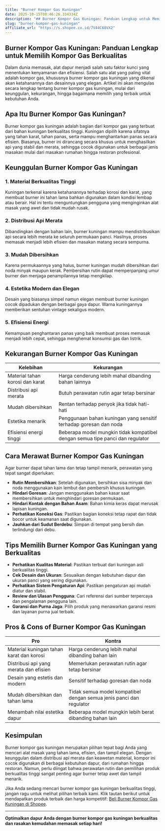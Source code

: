 ```yaml
---
title: "Burner Kompor Gas Kuningan"
date: 2025-10-15T08:46:26.334334Z
description: "## Burner Kompor Gas Kuningan: Panduan Lengkap untuk Memilih Kompor Gas Berkualitas..."
slug: "burner-kompor-gas-kuningan"
affiliate_url: "https://s.shopee.co.id/7V44C68VX2"
---
```

## Burner Kompor Gas Kuningan: Panduan Lengkap untuk Memilih Kompor Gas Berkualitas

Dalam dunia memasak, alat dapur menjadi salah satu faktor kunci yang menentukan kenyamanan dan efisiensi. Salah satu alat yang paling vital adalah kompor gas, khususnya burner kompor gas kuningan yang dikenal akan ketahanannya dan desainnya yang elegan. Artikel ini akan mengulas secara lengkap tentang burner kompor gas kuningan, mulai dari keunggulan, kekurangan, hingga bagaimana memilih yang terbaik untuk kebutuhan Anda.

## Apa Itu Burner Kompor Gas Kuningan?

Burner kompor gas kuningan adalah bagian dari kompor gas yang terbuat dari bahan kuningan berkualitas tinggi. Kuningan dipilih karena sifatnya yang tahan karat, tahan panas, serta mampu menghantarkan panas secara efisien. Biasanya, burner ini dirancang secara khusus untuk menghasilkan api yang stabil dan merata, sehingga cocok digunakan untuk berbagai jenis masakan mulai dari masakan rumahan hingga restoran profesional.

## Keunggulan Burner Kompor Gas Kuningan

### 1. Material Berkualitas Tinggi
Kuningan terkenal karena ketahanannya terhadap korosi dan karat, yang membuat burner ini tahan lama bahkan digunakan dalam kondisi lembap atau berair. Hal ini tentu menguntungkan pengguna yang menginginkan alat masak yang awet dan tidak mudah rusak.

### 2. Distribusi Api Merata
Dibandingkan dengan bahan lain, burner kuningan mampu mendistribusikan api secara lebih merata ke seluruh permukaan panci. Hasilnya, proses memasak menjadi lebih efisien dan masakan matang secara sempurna.

### 3. Mudah Dibersihkan
Karena permukaannya yang halus, burner kuningan mudah dibersihkan dari noda minyak maupun kerak. Pembersihan rutin dapat memperpanjang umur burner dan menjaga penampilannya tetap mengkilap.

### 4. Estetika Modern dan Elegan
Desain yang biasanya simpel namun elegan membuat burner kuningan cocok dipadukan dengan berbagai gaya dapur. Warna kuningannya memberikan sentuhan vintage sekaligus modern.

### 5. Efisiensi Energi
Kemampuan penghantaran panas yang baik membuat proses memasak menjadi lebih cepat, sehingga menghemat konsumsi gas dan listrik.

## Kekurangan Burner Kompor Gas Kuningan

| Kelebihan                      | Kekurangan                                            |
|------------------------------|--------------------------------------------------------|
| Material tahan korosi dan karat | Harga cenderung lebih mahal dibanding bahan lainnya  |
| Distribusi api merata          | Butuh perawatan rutin agar tetap bersinar            |
| Mudah dibersihkan             | Rentan terhadap penyok jika tidak hati-hati          |
| Estetika menarik               | Penggunaan bahan kuningan yang sensitif terhadap goresan dan noda   |
| Efisiensi energi tinggi        | Beberapa model mungkin tidak kompatibel dengan semua tipe panci dan regulator |

## Cara Merawat Burner Kompor Gas Kuningan

Agar burner dapat tahan lama dan tetap tampil menarik, perawatan yang tepat sangat diperlukan:

- **Rutin Membersihkan**: Setelah digunakan, bersihkan sisa minyak dan noda menggunakan kain lembut dan pembersih khusus kuningan.
- **Hindari Goresan**: Jangan menggunakan bahan kasar saat membersihkan untuk menghindari goresan permukaan.
- **Hindari Kontak dengan Bahan Asam**: Bahan kimia keras dapat merusak lapisan kuningan.
- **Perhatikan Koneksi Gas**: Pastikan bagian koneksi tetap rapat dan tidak bocor untuk keamanan saat digunakan.
- **Jauhkan dari Sudut Berdebu**: Simpan di tempat yang bersih dan terlindungi dari debu.

## Tips Memilih Burner Kompor Gas Kuningan yang Berkualitas

- **Perhatikan Kualitas Material**: Pastikan terbuat dari kuningan asli berkualitas tinggi.
- **Cek Desain dan Ukuran**: Sesuaikan dengan kebutuhan dapur dan ukuran panci yang sering digunakan.
- **Perhatikan Sistem Pengaturan Api**: Pastikan pengaturan api mudah diatur dan stabil.
- **Review dan Ulasan Pengguna**: Cari referensi dari sumber terpercaya dan pengalaman pengguna lain.
- **Garansi dan Purna Jaga**: Pilih produk yang menawarkan garansi resmi dan layanan purna jual terbaik.

## Pros & Cons of Burner Kompor Gas Kuningan

| Pro                                              | Kontra                                         |
|------------------------------------------------|------------------------------------------------|
| Material kuningan tahan karat dan korosi     | Harga cenderung lebih mahal dibanding bahan lain |
| Distribusi api yang merata dan efisien       | Memerlukan perawatan rutin agar tetap bersinar |
| Desain yang estetis dan modern               | Sensitif terhadap goresan dan noda            |
| Mudah dibersihkan dan tahan lama            | Tidak semua model kompatibel dengan semua jenis panci dan regulator |
| Menambah nilai estetika dapur             | Beberapa model mungkin lebih berat dibanding bahan lain |

## Kesimpulan

Burner kompor gas kuningan merupakan pilihan tepat bagi Anda yang mencari alat masak yang tahan lama, efisien, dan tampil elegan. Dengan keunggulan dalam distribusi api merata dan keawetan material, kompor ini cocok digunakan di berbagai kebutuhan dapur, dari rumahan hingga restoran. Namun, perlu diingat bahwa perawatan rutin dan pemilihan produk berkualitas tinggi sangat penting agar burner tetap awet dan tampil menarik.

Jika Anda sedang mencari burner kompor gas kuningan berkualitas tinggi, jangan ragu untuk melihat pilihan terbaik kami. Klik tautan berikut untuk mendapatkan produk terbaik dan harga kompetitif: [Beli Burner Kompor Gas Kuningan di Shopee](https://s.shopee.co.id/7V44C68VX2).

---

**Optimalkan dapur Anda dengan burner kompor gas kuningan berkualitas dan rasakan kemudahan memasak setiap hari!**